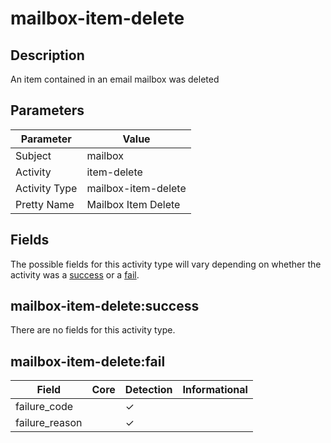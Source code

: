 mailbox-item-delete
===================

Description
-----------
An item contained in an email mailbox was deleted

Parameters
----------
| Parameter     | Value               |
| ------------- | ------------------- |
| Subject       | mailbox             |
| Activity      | item-delete         |
| Activity Type | mailbox-item-delete |
| Pretty Name   | Mailbox Item Delete |


Fields
------

The possible fields for this activity type will vary depending on whether the activity was a [success](#mailbox-item-deletesuccess) or a [fail](#mailbox-item-deletefail).


mailbox-item-delete:success
---------------------------

There are no fields for this activity type.


mailbox-item-delete:fail
------------------------

| Field          | Core | Detection | Informational |
| -------------- | ---- | --------- | ------------- |
| failure_code   |      | &#10003;  |               |
| failure_reason |      | &#10003;  |               |